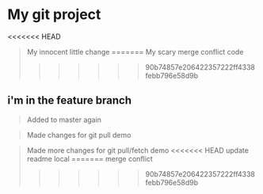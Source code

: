 # My git project


<<<<<<< HEAD
> My innocent little change 
=======
> My scary merge conflict code
>>>>>>> 90b74857e206422357222ff4338febb796e58d9b
## i'm in the feature branch 


> Added to master again

> Made changes for git pull demo

> Made more changes for git pull/fetch demo
<<<<<<< HEAD
> update readme local 
=======
> merge conflict
>>>>>>> 90b74857e206422357222ff4338febb796e58d9b
